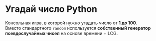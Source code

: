 # Угадай число Python

Консольная игра, в которой нужно угадать число от **1 до 100**.  
Вместо стандартного `random` используется **собственный генератор псевдослучайных чисел** на основе времени + LCG.  


